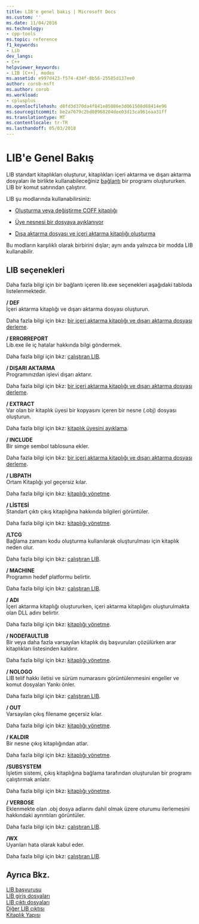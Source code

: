 ```yaml
---
title: LIB'e genel bakış | Microsoft Docs
ms.custom: ''
ms.date: 11/04/2016
ms.technology:
- cpp-tools
ms.topic: reference
f1_keywords:
- Lib
dev_langs:
- C++
helpviewer_keywords:
- LIB [C++], modes
ms.assetid: e997d423-f574-434f-8b56-25585d137ee0
author: corob-msft
ms.author: corob
ms.workload:
- cplusplus
ms.openlocfilehash: d8fd3d370da4f841e85086e3d061508d68414e96
ms.sourcegitcommit: be2a7679c2bd80968204dee03d13ca961eaa31ff
ms.translationtype: MT
ms.contentlocale: tr-TR
ms.lasthandoff: 05/03/2018
---
```

# <a name="overview-of-lib"></a>LIB'e Genel Bakış
LIB standart kitaplıkları oluşturur, kitaplıkları içeri aktarma ve dışarı aktarma dosyaları ile birlikte kullanabileceğiniz [bağlantı](../../build/reference/linker-options.md) bir programı oluştururken. LIB bir komut satırından çalıştırır.  
  
 LIB şu modlarında kullanabilirsiniz:  
  
-   [Oluşturma veya değiştirme COFF kitaplığı](../../build/reference/managing-a-library.md)  
  
-   [Üye nesnesi bir dosyaya ayıklanıyor](../../build/reference/extracting-a-library-member.md)  
  
-   [Dışa aktarma dosyası ve içeri aktarma kitaplığı oluşturma](../../build/reference/working-with-import-libraries-and-export-files.md)  
  
 Bu modların karşılıklı olarak birbirini dışlar; aynı anda yalnızca bir modda LIB kullanabilir.  
  
## <a name="lib-options"></a>LIB seçenekleri  
 Daha fazla bilgi için bir bağlantı içeren lib.exe seçenekleri aşağıdaki tabloda listelenmektedir.  
  
 **/ DEF**  
 İçeri aktarma kitaplığı ve dışarı aktarma dosyası oluşturun.  
  
 Daha fazla bilgi için bkz: [bir içeri aktarma kitaplığı ve dışarı aktarma dosyası derleme](../../build/reference/building-an-import-library-and-export-file.md).  
  
 **/ ERRORREPORT**  
 Lib.exe ile iç hatalar hakkında bilgi göndermek.  
  
 Daha fazla bilgi için bkz: [çalıştıran LIB](../../build/reference/running-lib.md).  
  
 **/ DIŞARI AKTARMA**  
 Programınızdan işlevi dışarı aktarır.  
  
 Daha fazla bilgi için bkz: [bir içeri aktarma kitaplığı ve dışarı aktarma dosyası derleme](../../build/reference/building-an-import-library-and-export-file.md).  
  
 **/ EXTRACT**  
 Var olan bir kitaplık üyesi bir kopyasını içeren bir nesne (.obj) dosyası oluşturun.  
  
 Daha fazla bilgi için bkz: [kitaplık üyesini ayıklama](../../build/reference/extracting-a-library-member.md).  
  
 **/ INCLUDE**  
 Bir simge sembol tablosuna ekler.  
  
 Daha fazla bilgi için bkz: [bir içeri aktarma kitaplığı ve dışarı aktarma dosyası derleme](../../build/reference/building-an-import-library-and-export-file.md).  
  
 **/ LIBPATH**  
 Ortam Kitaplığı yol geçersiz kılar.  
  
 Daha fazla bilgi için bkz: [kitaplığı yönetme](../../build/reference/managing-a-library.md).  
  
 **/ LİSTESİ**  
 Standart çıktı çıkış kitaplığına hakkında bilgileri görüntüler.  
  
 Daha fazla bilgi için bkz: [kitaplığı yönetme](../../build/reference/managing-a-library.md).  
  
 **/LTCG**  
 Bağlama zamanı kodu oluşturma kullanılarak oluşturulması için kitaplık neden olur.  
  
 Daha fazla bilgi için bkz: [çalıştıran LIB](../../build/reference/running-lib.md).  
  
 **/ MACHINE**  
 Programın hedef platformu belirtir.  
  
 Daha fazla bilgi için bkz: [çalıştıran LIB](../../build/reference/running-lib.md).  
  
 **/ ADI**  
 İçeri aktarma kitaplığı oluştururken, içeri aktarma kitaplığını oluşturulmakta olan DLL adını belirtir.  
  
 Daha fazla bilgi için bkz: [kitaplığı yönetme](../../build/reference/managing-a-library.md).  
  
 **/ NODEFAULTLIB**  
 Bir veya daha fazla varsayılan kitaplık dış başvuruları çözülürken arar kitaplıkları listesinden kaldırır.  
  
 Daha fazla bilgi için bkz: [kitaplığı yönetme](../../build/reference/managing-a-library.md).  
  
 **/ NOLOGO**  
 LIB telif hakkı iletisi ve sürüm numarasını görüntülenmesini engeller ve komut dosyaları Yankı önler.  
  
 Daha fazla bilgi için bkz: [çalıştıran LIB](../../build/reference/running-lib.md).  
  
 **/ OUT**  
 Varsayılan çıkış filename geçersiz kılar.  
  
 Daha fazla bilgi için bkz: [kitaplığı yönetme](../../build/reference/managing-a-library.md).  
  
 **/ KALDIR**  
 Bir nesne çıkış kitaplığından atlar.  
  
 Daha fazla bilgi için bkz: [kitaplığı yönetme](../../build/reference/managing-a-library.md).  
  
 **/SUBSYSTEM**  
 İşletim sistemi, çıkış kitaplığına bağlama tarafından oluşturulan bir programı çalıştırmak anlatır.  
  
 Daha fazla bilgi için bkz: [kitaplığı yönetme](../../build/reference/managing-a-library.md).  
  
 **/ VERBOSE**  
 Eklenmekte olan .obj dosya adlarını dahil olmak üzere oturumu ilerlemesini hakkındaki ayrıntıları görüntüler.  
  
 Daha fazla bilgi için bkz: [çalıştıran LIB](../../build/reference/running-lib.md).  
  
 **/WX**  
 Uyarıları hata olarak kabul eder.  
  
 Daha fazla bilgi için bkz: [çalıştıran LIB](../../build/reference/running-lib.md).  
  
## <a name="see-also"></a>Ayrıca Bkz.  
 [LIB başvurusu](../../build/reference/lib-reference.md)   
 [LIB giriş dosyaları](../../build/reference/lib-input-files.md)   
 [LIB çıktı dosyaları](../../build/reference/lib-output-files.md)   
 [Diğer LIB çıktısı](../../build/reference/other-lib-output.md)   
 [Kitaplık Yapısı](../../build/reference/structure-of-a-library.md)